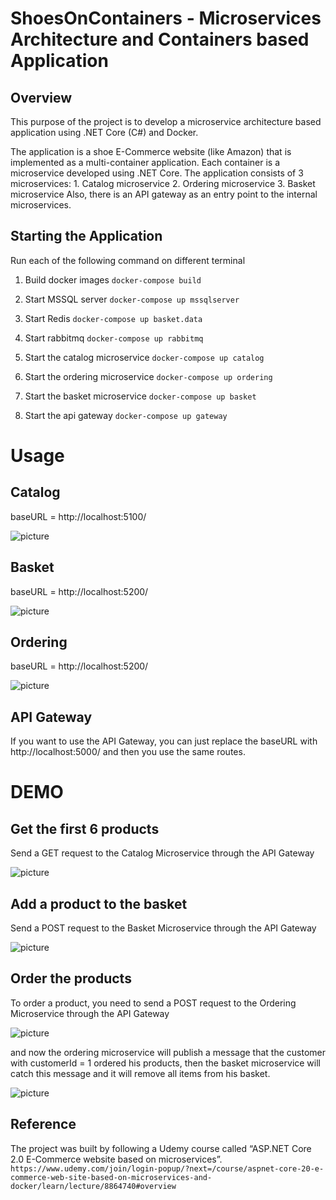 # ShoesOnContainers - Microservices Architecture and Containers based Application


## Overview

This purpose of the project is to develop a microservice architecture based application using .NET Core (C#) and Docker.

The application is a shoe E-Commerce website (like Amazon) that is implemented as a multi-container application. Each container is a microservice developed using .NET Core.
The application consists of 3 microservices:
    1.    Catalog microservice
    2.    Ordering microservice
    3.    Basket microservice
Also, there is an API gateway as an entry point to the internal microservices.


## Starting the Application

Run each of the following command on different terminal

1. Build docker images
```docker-compose build```

2. Start MSSQL server
```docker-compose up mssqlserver```

3. Start Redis
```docker-compose up basket.data```

4. Start rabbitmq
```docker-compose up rabbitmq```

5. Start the catalog microservice
```docker-compose up catalog```

6. Start the ordering microservice
```docker-compose up ordering```

7. Start the basket microservice
```docker-compose up basket```

8. Start the api gateway
```docker-compose up gateway```

# Usage

## Catalog

baseURL = http://localhost:5100/

![picture](Images/catalog.png)

## Basket

baseURL = http://localhost:5200/

![picture](Images/ordering.png)

## Ordering

baseURL = http://localhost:5200/

![picture](Images/ordering.png)


## API Gateway

If you want to use the API Gateway, you can just replace the baseURL with http://localhost:5000/ and then you use the same routes.


# DEMO

## Get the first 6 products

Send a GET request to the Catalog Microservice through the API Gateway


![picture](Images/catalog-firstRequest.png)


## Add a product to the basket

Send a POST request to the Basket Microservice through the API Gateway

![picture](Images/basket-firstRequest.png)

## Order the products


To order a product, you need to send a POST request to the Ordering Microservice through the API Gateway

![picture](Images/orders-addOrder.png)

and now the ordering microservice will publish a message that the customer with customerId = 1 ordered his products, then the basket microservice will catch this message and it will remove all items from his basket.

![picture](Images/basket-removed.png)

## Reference

The project was built by following a Udemy course called “ASP.NET Core 2.0 E-Commerce website based on microservices”. 
```https://www.udemy.com/join/login-popup/?next=/course/aspnet-core-20-e-commerce-web-site-based-on-microservices-and-docker/learn/lecture/8864740#overview```